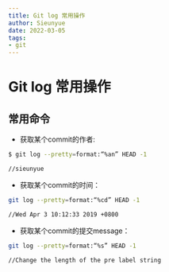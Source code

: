 ```yaml
--- 
title: Git log 常用操作
author: Sieunyue
date: 2022-03-05
tags: 
- git
--- 
```


# Git log 常用操作
## 常用命令
- 获取某个commit的作者:
```bash
$ git log --pretty=format:“%an” HEAD -1

//sieunyue
```

- 获取某个commit的时间：
```bash
git log --pretty=format:“%cd” HEAD -1

//Wed Apr 3 10:12:33 2019 +0800
```

- 获取某个commit的提交message：
```bash
git log --pretty=format:“%s” HEAD -1

//Change the length of the pre label string
```

